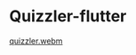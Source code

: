 # Quizzler-flutter
[quizzler.webm](https://user-images.githubusercontent.com/89729757/230102775-96b4ff94-ba09-4c15-9703-ad61772d8b64.webm)
